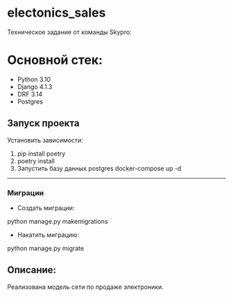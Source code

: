 # electonics_sales
Техническое задание от команды Skypro:

# Основной стек:
* Python 3.10
* Django 4.1.3
* DRF 3.14
* Postgres 

## Запуск проекта
Установить зависимости: 

1) pip install poetry
2) poetry install
3) Запустить базу данных postgres docker-compose up -d


------------------

### Миграции

- Создать миграции:

python manage.py makemigrations

- Накатить миграцию:

 python manage.py migrate

## Описание:
Реализована модель сети по продаже электроники.


  
